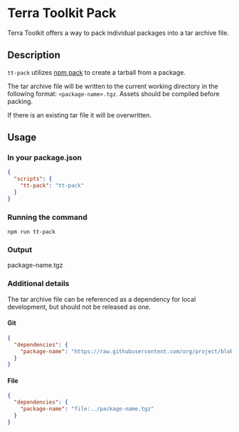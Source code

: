 # Terra Toolkit Pack

Terra Toolkit offers a way to pack individual packages into a tar archive file.

## Description
`tt-pack` utilizes [npm pack](https://docs.npmjs.com/cli/pack) to create a tarball from a package.

The tar archive file will be written to the current working directory in the following format: `<package-name>.tgz`. Assets should be compiled before packing.

If there is an existing tar file it will be overwritten.

## Usage
### In your package.json
```JSON
{
  "scripts": {
    "tt-pack": "tt-pack"
  }
}
```
### Running the command
```
npm run tt-pack
```
### Output
package-name.tgz

### Additional details
The tar archive file can be referenced as a dependency for local development, but should not be released as one.

#### Git
```JSON
{
  "dependencies": {
    "package-name": "https://raw.githubusercontent.com/org/project/blob/package-name.tgz"
  }
}
```
#### File
```JSON
{
  "dependencies": {
    "package-name": "file:../package-name.tgz"
  }
}
```
